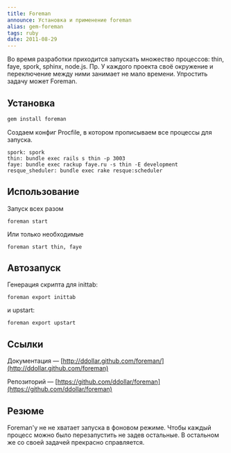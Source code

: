 ```yaml
---
title: Foreman
announce: Установка и применение foreman
alias: gem-foreman
tags: ruby
date: 2011-08-29
---
```


Во время разработки приходится запускать множество процессов: thin, faye, spork, sphinx, node.js. Пр. У каждого проекта своё окружение и переключение между ними занимает не мало времени.  Упростить задачу может Foreman.

## Установка

~~~bash
gem install foreman
~~~

Создаем конфиг Procfile, в котором прописываем все процессы для запуска.


~~~
spork: spork
thin: bundle exec rails s thin -p 3003
faye: bundle exec rackup faye.ru -s thin -E development
resque_sheduler: bundle exec rake resque:scheduler

~~~

## Использование

Запуск всех разом

~~~
foreman start

~~~

Или только необходимые

~~~
foreman start thin, faye

~~~

## Автозапуск

Генерация скрипта для inittab:

~~~
foreman export inittab

~~~

и upstart:

~~~
foreman export upstart

~~~


## Ссылки

Документация — [http://ddollar.github.com/foreman/](http://ddollar.github.com/foreman)

Репозиторий — [https://github.com/ddollar/foreman](https://github.com/ddollar/foreman)


## Резюме

Foreman'у не не хватает запуска в фоновом режиме. Чтобы каждый процесс можно было перезапустить не задев остальные. В остальном же со своей задачей прекрасно справляется.